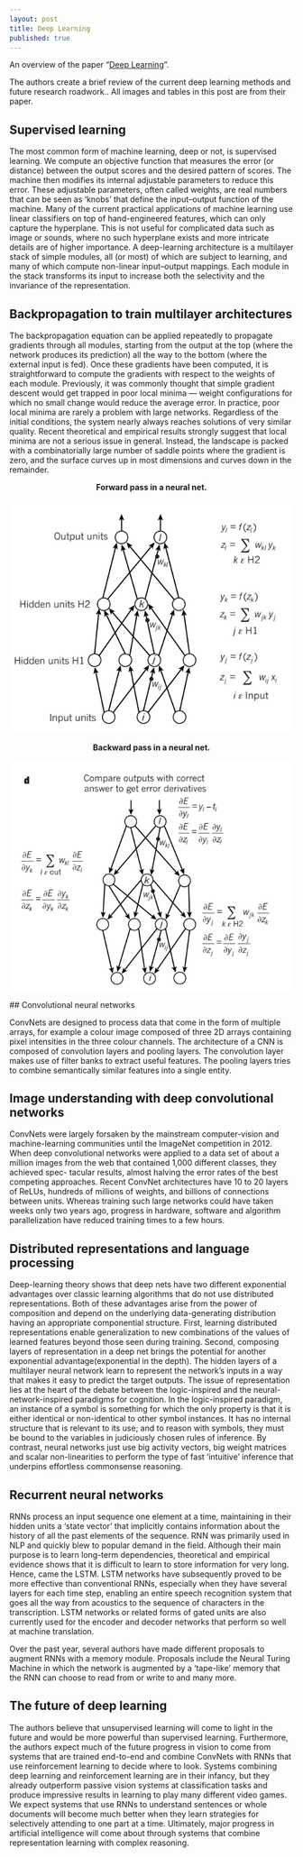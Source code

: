```yaml
---
layout: post
title: Deep Learning
published: true
---
```


An overview of the paper “[Deep Learning](http://www.cs.toronto.edu/~hinton/absps/NatureDeepReview.pdf)”.
<!--break-->
The authors create a brief review of the current deep learning methods and future research roadwork.. All images and tables in this post are from their paper.

## Supervised learning

The most common form of machine learning, deep or not, is supervised learning. We compute an objective function that measures the error (or distance) between the output scores and the desired pattern of scores. The machine then modifies its internal adjustable parameters to reduce this error. These adjustable parameters, often called weights, are real numbers that can be seen as ‘knobs’ that define the input–output function of the machine. Many of the current practical applications of machine learning use linear classifiers on top of hand-engineered features, which can only capture the hyperplane. This is not useful for complicated data such as image or sounds, where no such hyperplane exists and more intricate details are of higher importance. A deep-learning architecture is a multilayer stack of simple modules, all (or most) of which are subject to learning, and many of which compute non-linear input–output mappings. Each module in the stack transforms its input to increase both the selectivity and the invariance of the representation.

## Backpropagation to train multilayer architectures

The backpropagation equation can be applied repeatedly to propagate gradients through all modules, starting from the output at the top (where the network produces its prediction) all the way to the bottom (where the external input is fed). Once these gradients have been computed, it is straightforward to compute the gradients with respect to the weights of each module. Previously, it was commonly thought that simple gradient descent would get trapped in poor local minima — weight configurations for which no small change would reduce the average error. In practice, poor local minima are rarely a problem with large networks. Regardless of the initial conditions, the system nearly always reaches solutions of very similar quality. Recent theoretical and
empirical results strongly suggest that local minima are not a serious issue in general. Instead, the landscape is packed with a combinatorially large number of saddle points where the gradient is zero, and the surface curves up in most dimensions and curves down in the remainder.

<p align="center">
<b>Forward pass in a neural net.</b>
</p>
<p align="center">
<img src="https://raw.githubusercontent.com/ramnathkumar181/ramnathkumar181.github.io/master/assets/Papers/2/Figure-1.png?raw=true" alt="Figure 1"/>
</p>

<p align="center">
<b>Backward pass in a neural net.</b>
</p>
<p align="center">
<img src="https://raw.githubusercontent.com/ramnathkumar181/ramnathkumar181.github.io/master/assets/Papers/2/Figure-2.png?raw=true" alt="Figure 2"/>
</p>
## Convolutional neural networks

ConvNets are designed to process data that come in the form of multiple arrays, for example a colour image composed of three 2D arrays containing pixel intensities in the three colour channels. The architecture of a CNN is composed of convolution layers and pooling layers. The convolution layer makes use of filter banks to extract useful features. The pooling layers tries to combine semantically similar features into a single entity.

## Image understanding with deep convolutional networks

ConvNets were largely forsaken by the mainstream computer-vision and machine-learning communities until the ImageNet competition in 2012. When deep convolutional networks were applied to a data set of about a million images from the web that contained 1,000 different classes, they achieved spec-
tacular results, almost halving the error rates of the best competing approaches. Recent ConvNet architectures have 10 to 20 layers of ReLUs, hundreds of millions of weights, and billions of connections between units. Whereas training such large networks could have taken weeks only two years ago, progress in hardware, software and algorithm parallelization have reduced training times to a few hours.

## Distributed representations and language processing

Deep-learning theory shows that deep nets have two different exponential advantages over classic learning algorithms that do not use distributed representations. Both of these advantages arise from the power of composition and depend on the underlying data-generating distribution having an appropriate componential structure. First, learning distributed representations enable generalization to new combinations of the values of learned features beyond those seen during training. Second, composing layers of representation in a deep net brings the potential for another exponential advantage(exponential in the depth). The hidden layers of a multilayer neural network learn to represent the network’s inputs in a way that makes it easy to predict the target outputs. The issue of representation lies at the heart of the debate between the logic-inspired and the neural-network-inspired paradigms for cognition. In the logic-inspired paradigm, an instance of a symbol is something for which the only property is that it is either identical or
non-identical to other symbol instances. It has no internal structure that is relevant to its use; and to reason with symbols, they must be bound to the variables in judiciously chosen rules of inference. By contrast, neural networks just use big activity vectors, big weight matrices and scalar non-linearities to perform the type of fast ‘intuitive’ inference that underpins effortless commonsense reasoning.

## Recurrent neural networks

RNNs process an input sequence one element at a time, maintaining in their hidden units a ‘state vector’ that implicitly contains information about the history of all the past elements of the sequence. RNN was primarily used in NLP and quickly blew to popular demand in the field. Although their main purpose is to learn long-term dependencies, theoretical and empirical evidence shows that it is difficult to learn to store information for very long. Hence, came the LSTM. LSTM networks have subsequently proved to be more effective than conventional RNNs, especially when they have several layers for each time step, enabling an entire speech recognition system that goes all the way from acoustics to the sequence of characters in the transcription. LSTM networks or related forms of gated units are also currently used for the encoder and decoder networks that perform so well at machine translation.

Over the past year, several authors have made different proposals to augment RNNs with a memory module. Proposals include the Neural Turing Machine in which the network is augmented by a ‘tape-like’ memory that the RNN can choose to read from or write to and many more.

## The future of deep learning

The authors believe that unsupervised learning will come to light in the future and would be more powerful than supervised learning. Furthermore, the authors expect much of the future progress in vision to come from systems that are trained end-to-end and combine ConvNets with RNNs that use reinforcement learning to decide where to look. Systems combining deep learning and reinforcement learning are in their infancy, but they already outperform passive vision systems at classification tasks and produce impressive results in learning to play many different video games. We expect
systems that use RNNs to understand sentences or whole documents will become much better when they learn strategies for selectively attending to one part at a time. Ultimately, major progress in artificial intelligence will come about through systems that combine representation learning with complex reasoning.
